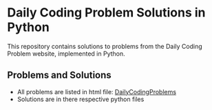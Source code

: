 # Daily Coding Problem Solutions in Python

This repository contains solutions to problems from the Daily Coding Problem website, implemented in Python.

## Problems and Solutions
- All problems are listed in html file: [DailyCodingProblems](emails_founders@dailycodingproblem.com.html)
- Solutions are in there respective python files
